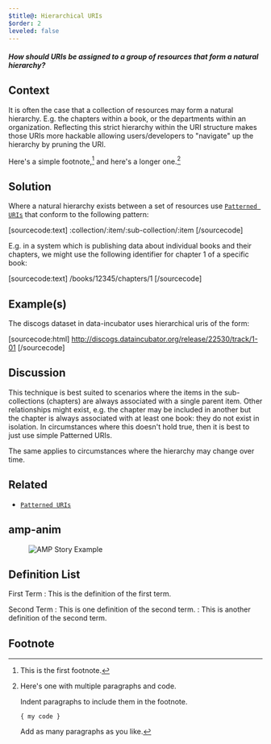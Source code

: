 ```yaml
---
$title@: Hierarchical URIs
$order: 2
leveled: false
---
```


#### *How should URIs be assigned to a group of resources that form a natural hierarchy?*

## Context

It is often the case that a collection of resources may form a natural hierarchy. E.g. the chapters within a book, or the departments within an organization. Reflecting this strict hierarchy within the URI structure makes those URIs more hackable allowing users/developers to "navigate" up the hierarchy by pruning the URI.

Here's a simple footnote,[^1] and here's a longer one.[^bignote]

## Solution

Where a natural hierarchy exists between a set of resources use [`Patterned URIs`](../chapter-2/patterned-uris) that conform to the following pattern:

[sourcecode:text]
:collection/:item/:sub-collection/:item
[/sourcecode]

E.g. in a system which is publishing data about individual books and their chapters, we might use the following identifier for chapter 1 of a specific book:

[sourcecode:text]
/books/12345/chapters/1
[/sourcecode]

## Example(s)

The discogs dataset in data-incubator uses hierarchical uris of the form:

[sourcecode:html]
http://discogs.dataincubator.org/release/22530/track/1-01
[/sourcecode]

## Discussion

This technique is best suited to scenarios where the items in the sub-collections (chapters) are always associated with a single parent item. Other relationships might exist, e.g. the chapter may be included in another but the chapter is always associated with at least one book: they do not exist in isolation. In circumstances where this doesn't hold true, then it is best to just use simple Patterned URIs.

The same applies to circumstances where the hierarchy may change over time.

## Related

- [`Patterned URIs`](../chapter-2/patterned-uris)


## amp-anim

<figure class="centered-fig">
  <amp-anim width="300" height="533" layout="fixed" alt="AMP Story Example" src="https://github.com/ampproject/amphtml/raw/main/extensions/amp-story/img/amp-story.gif">
    <noscript>
    <img alt="AMP Story Example" src="https://github.com/ampproject/amphtml/raw/main/extensions/amp-story/img/amp-story.gif" />
  </noscript>
  </amp-anim>
</figure>

## Definition List

First Term
: This is the definition of the first term.

Second Term
: This is one definition of the second term.
: This is another definition of the second term.

## Footnote

[^1]: This is the first footnote.

[^bignote]: Here's one with multiple paragraphs and code.

    Indent paragraphs to include them in the footnote.

    `{ my code }`

    Add as many paragraphs as you like.
